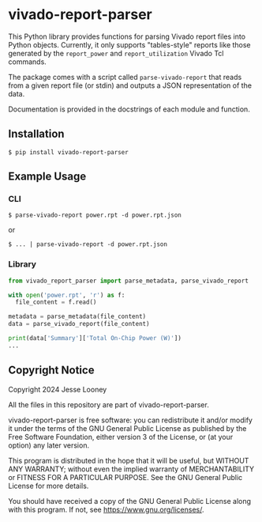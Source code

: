 # vivado-report-parser
This Python library provides functions for parsing Vivado report files into Python objects. Currently, it only supports "tables-style" reports like those generated by the `report_power` and `report_utilization` Vivado Tcl commands.

The package comes with a script called `parse-vivado-report` that reads from a given report file (or stdin) and outputs a JSON representation of the data.

Documentation is provided in the docstrings of each module and function.

## Installation

```
$ pip install vivado-report-parser
```

## Example Usage

### CLI
```
$ parse-vivado-report power.rpt -d power.rpt.json
```
or
```
$ ... | parse-vivado-report -d power.rpt.json
```
### Library
```python
from vivado_report_parser import parse_metadata, parse_vivado_report

with open('power.rpt', 'r') as f:
  file_content = f.read()

metadata = parse_metadata(file_content)
data = parse_vivado_report(file_content)

print(data['Summary']['Total On-Chip Power (W)'])
...
```

## Copyright Notice
Copyright 2024 Jesse Looney

All the files in this repository are part of vivado-report-parser.

vivado-report-parser is free software: you can redistribute it and/or modify it under the terms of the GNU General Public License as published by the Free Software Foundation, either version 3 of the License, or (at your option) any later version.

This program is distributed in the hope that it will be useful, but WITHOUT ANY WARRANTY; without even the implied warranty of MERCHANTABILITY or FITNESS FOR A PARTICULAR PURPOSE. See the GNU General Public License for more details.

You should have received a copy of the GNU General Public License along with this program. If not, see <https://www.gnu.org/licenses/>. 
